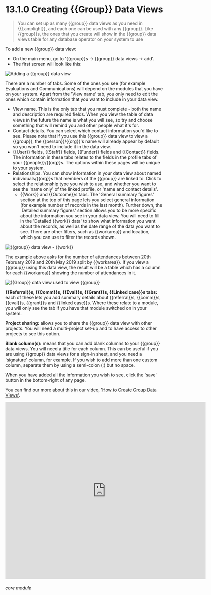 # 13.1.0 <i class="fas fa-binoculars"></i> Creating {{Group}} Data Views

> You can set up as many {{group}} data views as you need in {{Lamplight}}, and each one can be used with any {{group}}. Like {{group}}s, the ones that you create will show in the {{group}} data views table for any database operator on your system to use



To add a new {{group}} data view:

- On the main menu, go to '{{group}}s -> {{group}} data views -> add'.
- The first screen will look like this:

![Adding a {{group}} data view](111a.png)

There are a number of tabs. Some of the ones you see (for example Evaluations and Communications) will depend on the modules that you have on your system.  Apart from the 'View name' tab, you only need to edit the ones which contain information that you want to include in your data view. 
  - View name. This is the only tab that you must complete - both the name and description are required fields. When you view the table of data views in the future the name is what you will see, so try and choose something that will remind you and other people what it's for. 
  - Contact details. You can select which contact information you'd like to see. Please note that if you use this {{group}} data view to view a {{group}}, the {{person}}/{{org}}'s name will already appear by default so you won't need to include it in the data view.
  - {{User}} fields, {{Staff}} fields, {{Funder}} fields and {{Contact}} fields. The information in these tabs relates to the fields in the profile tabs of your {{people}}/{{org}}s. The options within these pages will be unique to your system.
- Relationships. You can show information in your data view about named individuals/{{org}}s that members of the {{group}} are linked to. Click to select the relationship type you wish to use, and whether you want to see the 'name only' of the linked profile, or 'name and contact details'.
  - {{Work}} and {{Outcome}}s tabs. The 'General summary figures' section at the top of this page lets you select general information (for example number of records in the last month). Further down, the 'Detailed summary figures' section allows you to be more specific about the information you see in your data view. You will need to fill in the 'Detailed {{work}} data' to show what information you want about the records, as well as the date range of the data you want to see. There are other filters, such as {{workarea}} and location, which you can use to filter the records shown. 

![{{group}} data view - {{work}}](12.1.0a.png)  

The example above asks for the number of attendances between 20th February 2019 and 20th May 2019 split by {{workarea}}. If you view a {{group}} using this data view, the result will be a table which has a column for each {{workarea}} showing the number of attendances in it. 
    
 ![{{Group}} data view used to view {{group}}](12.1.0b.png)


**{{Referral}}s, {{Comm}}s, {{Eval}}s, {{Grant}}s, {{Linked case}}s tabs:** each of these lets you add summary details about {{referral}}s, {{comm}}s, {{eval}}s, {{grant}}s and {{linked case}}s. Where these relate to a module, you will only see the tab if you have that module switched on in your system. 

**Project sharing:** allows you to share the {{group}} data view with other projects. You will need a multi-project set-up and to have access to other projects to see this option.

**Blank column(s):** means that you can add blank columns to your {{group}} data views. You will need a title for each column. This can be useful if you are using {{group}} data views for a sign-in sheet, and you need a 'signature' column, for example. If you wish to add more than one custom column, separate them by using a semi-colon (;) but no space.

When you have added all the information you wish to see, click the 'save' button in the bottom-right of any page. 

You can find our more about this in our video, ['How to Create Group Data Views'](help/index/p/52.2.4).

<iframe src="https://player.vimeo.com/video/279244765" width="640" height="564" frameborder="0" allow="autoplay; fullscreen" allowfullscreen></iframe>


###### core module

